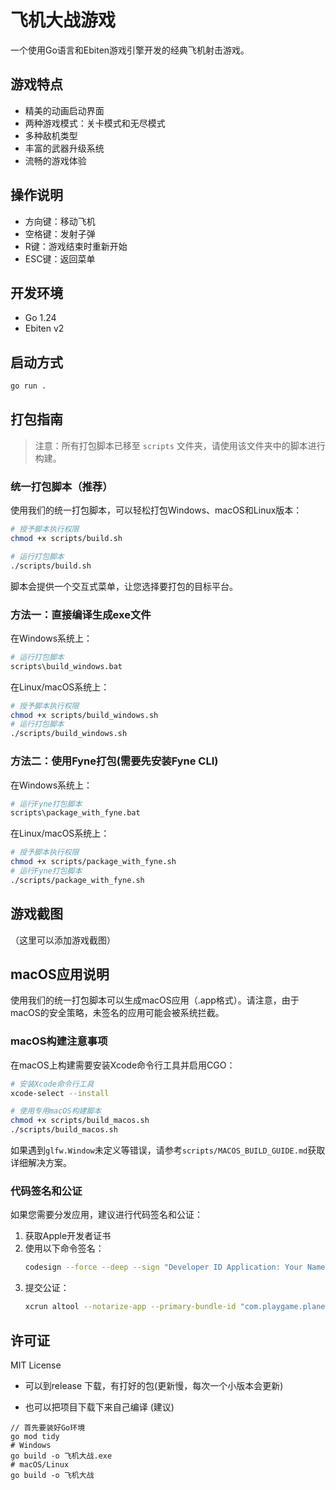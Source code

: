 # 飞机大战游戏

一个使用Go语言和Ebiten游戏引擎开发的经典飞机射击游戏。

## 游戏特点

- 精美的动画启动界面
- 两种游戏模式：关卡模式和无尽模式
- 多种敌机类型
- 丰富的武器升级系统
- 流畅的游戏体验

## 操作说明

- 方向键：移动飞机
- 空格键：发射子弹
- R键：游戏结束时重新开始
- ESC键：返回菜单

## 开发环境

- Go 1.24
- Ebiten v2

## 启动方式

```bash
go run .
```

## 打包指南

> 注意：所有打包脚本已移至 `scripts` 文件夹，请使用该文件夹中的脚本进行构建。

### 统一打包脚本（推荐）

使用我们的统一打包脚本，可以轻松打包Windows、macOS和Linux版本：

```bash
# 授予脚本执行权限
chmod +x scripts/build.sh

# 运行打包脚本
./scripts/build.sh
```

脚本会提供一个交互式菜单，让您选择要打包的目标平台。

### 方法一：直接编译生成exe文件

在Windows系统上：
```bash
# 运行打包脚本
scripts\build_windows.bat
```

在Linux/macOS系统上：
```bash
# 授予脚本执行权限
chmod +x scripts/build_windows.sh
# 运行打包脚本
./scripts/build_windows.sh
```

### 方法二：使用Fyne打包(需要先安装Fyne CLI)

在Windows系统上：
```bash
# 运行Fyne打包脚本
scripts\package_with_fyne.bat
```

在Linux/macOS系统上：
```bash
# 授予脚本执行权限
chmod +x scripts/package_with_fyne.sh
# 运行Fyne打包脚本
./scripts/package_with_fyne.sh
```

## 游戏截图

（这里可以添加游戏截图）

## macOS应用说明

使用我们的统一打包脚本可以生成macOS应用（.app格式）。请注意，由于macOS的安全策略，未签名的应用可能会被系统拦截。

### macOS构建注意事项

在macOS上构建需要安装Xcode命令行工具并启用CGO：

```bash
# 安装Xcode命令行工具
xcode-select --install

# 使用专用macOS构建脚本
chmod +x scripts/build_macos.sh
./scripts/build_macos.sh
```

如果遇到`glfw.Window`未定义等错误，请参考`scripts/MACOS_BUILD_GUIDE.md`获取详细解决方案。

### 代码签名和公证

如果您需要分发应用，建议进行代码签名和公证：

1. 获取Apple开发者证书
2. 使用以下命令签名：
   ```bash
   codesign --force --deep --sign "Developer ID Application: Your Name" dist/飞机大战.app
   ```
3. 提交公证：
   ```bash
   xcrun altool --notarize-app --primary-bundle-id "com.playgame.planewar" --username "your@apple.id" --password "app-specific-password" --file dist/飞机大战.app
   ```

## 许可证

MIT License
- 可以到release 下载，有打好的包(更新慢，每次一个小版本会更新)

- 也可以把项目下载下来自己编译 (建议)

```
// 首先要装好Go环境
go mod tidy
# Windows
go build -o 飞机大战.exe
# macOS/Linux
go build -o 飞机大战
```